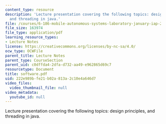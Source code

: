 ```yaml
---
content_type: resource
description: 'Lecture presentation covering the following topics: design principles,
  and threading in java.'
file: /courses/6-186-mobile-autonomous-systems-laboratory-january-iap-2005/222e989bfe21b02a813a2c10e4a646d7_software.pdf
file_size: 163974
file_type: application/pdf
learning_resource_types:
- Lecture Notes
license: https://creativecommons.org/licenses/by-nc-sa/4.0/
ocw_type: OCWFile
parent_title: Lecture Notes
parent_type: CourseSection
parent_uid: c0dffda4-2dfa-d732-aa49-e962865d69c7
resourcetype: Document
title: software.pdf
uid: 222e989b-fe21-b02a-813a-2c10e4a646d7
video_files:
  video_thumbnail_file: null
video_metadata:
  youtube_id: null
---
```

Lecture presentation covering the following topics: design principles, and threading in java.